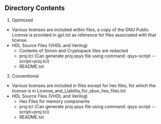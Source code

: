 Directory Contents
-------------------------------------------
1.  Optimized
  * Various licenses are included within files, a copy of the GNU Public License is provided in gpl.txt as reference for files associated with that license.
  * HDL Source Files (VHDL and Verilog)
     * Contents of Simon and Cryptopack files are redacted
	* proj.tcl (Can generate proj.qsys file using command: qsys-script --script=proj.tcl)
	* README.txt
2.  Conventional
  * Various licenses are included in files except for hex files, for which the license is in License_and_Liability_for_sbox_hex_files.txt
  * HDL Source Files (VHDL and Verilog)
	- Hex Files for memory components
	- proj.tcl (Can generate proj.qsys file using command: qsys-script --script=proj.tcl)
	- README.txt
